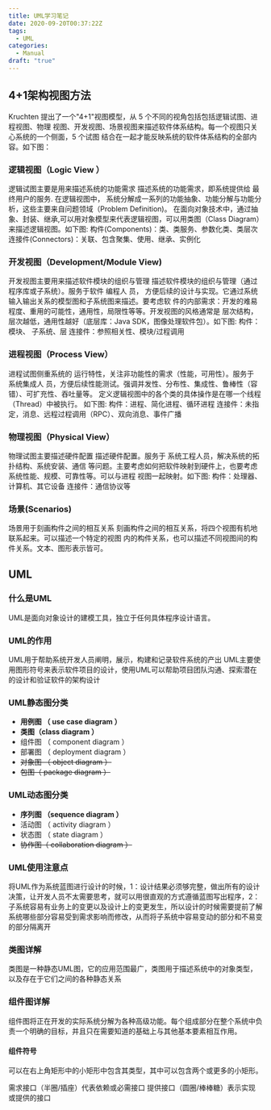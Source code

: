 ```yaml
---
title: UML学习笔记
date: 2020-09-20T00:37:22Z
tags:
  - UML
categories:
  - Manual
draft: "true"
---
```


## 4+1架构视图方法

Kruchten 提出了一个"4+1"视图模型，从 5 个不同的视角包括包括逻辑试图、进程视图、物理
视图、开发视图、场景视图来描述软件体系结构。每一个视图只关心系统的一个侧面，5 个试图
结合在一起才能反映系统的软件体系结构的全部内容。如下图：

### 逻辑视图（Logic View ）

逻辑试图主要是用来描述系统的功能需求 描述系统的功能需求，即系统提供给 最终用户的服务. 在逻辑视图中，
系统分解成一系列的功能抽象、功能分解与功能分析，这些主要来自问题领域（Problem Definition)。
在面向对象技术中，通过抽象、封装、继承,可以用对象模型来代表逻辑视图，可以用类图（Class
Diagram）来描述逻辑视图。如下图:
构件(Components)：类、类服务、参数化类、类层次
连接件(Connectors)：关联、包含聚集、使用、继承、实例化

### 开发视图（Development/Module View)

开发视图主要用来描述软件模块的组织与管理 描述软件模块的组织与管理（通过程序库或子系统）。服务于软件 编程人
员， 方便后续的设计与实现。它通过系统输入输出关系的模型图和子系统图来描述。要考虑软
件的内部需求：开发的难易程度、重用的可能性，通用性，局限性等等。开发视图的风格通常是
层次结构，层次越低，通用性越好（底层库：Java SDK，图像处理软件包）。如下图: 构件：模块、
子系统、层 连接件：参照相关性、模块/过程调用

### 进程视图（Process View）

进程试图侧重系统的 运行特性，关注非功能性的需求（性能，可用性）。服务于 系统集成人
员，方便后续性能测试。强调并发性、分布性、集成性、鲁棒性（容错）、可扩充性、吞吐量等。
定义逻辑视图中的各个类的具体操作是在哪一个线程（Thread）中被执行。
如下图: 构件：进程、简化进程、循环进程
连接件：未指定，消息、远程过程调用（RPC）、双向消息、事件广播

### 物理视图（Physical View）

物理试图主要描述硬件配置 描述硬件配置。服务于 系统工程人员，解决系统的拓扑结构、系统安装、通信
等问题。主要考虑如何把软件映射到硬件上，也要考虑系统性能、规模、可靠性等。可以与进程
视图一起映射。如下图:
构件：处理器、计算机、其它设备
连接件：通信协议等

### 场景(Scenarios)

场景用于刻画构件之间的相互关系 刻画构件之间的相互关系，将四个视图有机地联系起来。可以描述一个特定的视图
内的构件关系，也可以描述不同视图间的构件关系。文本、图形表示皆可。

## UML

### 什么是UML

UML是面向对象设计的建模工具，独立于任何具体程序设计语言。

### UML的作用

UML用于帮助系统开发人员阐明，展示，构建和记录软件系统的产出
UML主要使用图形符号来表示软件项目的设计，使用UML可以帮助项目团队沟通、探索潜在的设计和验证软件的架构设计

### UML静态图分类

* **用例图 （ use case diagram ）**
* **类图（class diagram ）**
* 组件图 （ component diagram ）
* 部署图 （ deployment diagram ）
* ~~对象图 （ object diagram ）~~
* ~~包图（ package diagram ）~~

### UML动态图分类

* **序列图 （sequence diagram ）**
* 活动图 （ activity diagram ）
* 状态图 （ state diagram ）
* ~~协作图（ collaboration diagram ）~~

### UML使用注意点

将UML作为系统蓝图进行设计的时候，1：设计结果必须够完整，做出所有的设计决策，让开发人员不太需要思考，就可以用很直观的方式遵循蓝图写出程序，2：子系统容易有业务上的变更以及设计上的变更发生，所以设计的时候需要提前了解系统哪些部分容易受到需求影响而修改，从而将子系统中容易变动的部分和不易变的部分隔离开

### 类图详解

类图是一种静态UML图，它的应用范围最广，类图用于描述系统中的对象类型，以及存在于它们之间的各种静态关系

### 组件图详解

组件图将正在开发的实际系统分解为各种高级功能。每个组成部分在整个系统中负责一个明确的目标，并且只在需要知道的基础上与其他基本要素相互作用。


#### 组件符号

可以在右上角矩形中的小矩形中包含其类型，其中可以包含两个或更多的小矩形。

需求接口（半圈/插座）代表依赖或必需接口
提供接口（圆圈/棒棒糖）表示实现或提供的接口
